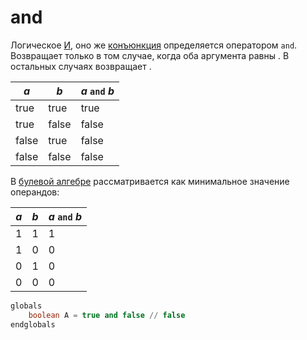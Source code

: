 # and

Логическое [И](https://w.wiki/9tF2), оно же [конъюнкция](https://w.wiki/9tF2) определяется оператором `and`.
Возвращает [](true.md) только в том случае, когда оба аргумента равны [](true.md). В остальных случаях
возвращает [](false.md).

| _a_   | _b_   | _a_ `and` _b_ |
|-------|-------|---------------|
| true  | true  | true          |
| true  | false | false         |
| false | true  | false         |
| false | false | false         |

В [булевой алгебре](https://w.wiki/9XPW) рассматривается как минимальное значение операндов:

| _a_ | _b_ | _a_ `and` _b_ |
|-----|-----|---------------|
| 1   | 1   | 1             |
| 1   | 0   | 0             |
| 0   | 1   | 0             |
| 0   | 0   | 0             |

```sql
globals
    boolean A = true and false // false
endglobals
```
